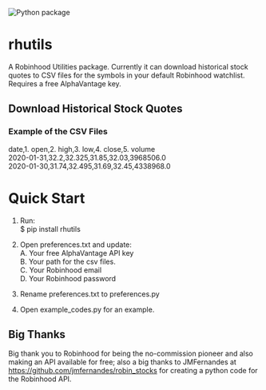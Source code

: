 ![Python package](https://github.com/altctrlmm/Robinhood-Watchlist-Stock-History/workflows/Python%20package/badge.svg)

# rhutils
A Robinhood Utilities package. Currently it can download historical stock quotes to CSV files for the symbols in your default Robinhood watchlist. Requires a free AlphaVantage key.

## Download Historical Stock Quotes
### Example of the CSV Files
date,1. open,2. high,3. low,4. close,5. volume<br/>
2020-01-31,32.2,32.325,31.85,32.03,3968506.0<br/>
2020-01-30,31.74,32.495,31.69,32.45,4338968.0 

# Quick Start
1. Run:<br/>
$ pip install rhutils

2. Open preferences.txt and update:<br/>
A. Your free AlphaVantage API key<br/>
B. Your path for the csv files.<br/>
C. Your Robinhood email<br/>
D. Your Robinhood password

3. Rename preferences.txt to preferences.py

4. Open example_codes.py for an example.

## Big Thanks
Big thank you to Robinhood for being the no-commission pioneer and also making an API available for free; 
also a big thanks to JMFernandes at <a href="https://github.com/jmfernandes/robin_stocks">https://github.com/jmfernandes/robin_stocks</a> for creating a python code for the Robinhood API. 